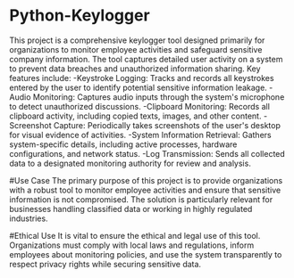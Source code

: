 # Python-Keylogger
This project is a comprehensive keylogger tool designed primarily for organizations to monitor employee activities and safeguard sensitive company information. The tool captures detailed user activity on a system to prevent data breaches and unauthorized information sharing. Key features include:
-Keystroke Logging: Tracks and records all keystrokes entered by the user to identify potential sensitive information leakage.
-Audio Monitoring: Captures audio inputs through the system's microphone to detect unauthorized discussions.
-Clipboard Monitoring: Records all clipboard activity, including copied texts, images, and other content.
-Screenshot Capture: Periodically takes screenshots of the user's desktop for visual evidence of activities.
-System Information Retrieval: Gathers system-specific details, including active processes, hardware configurations, and network status.
-Log Transmission: Sends all collected data to a designated monitoring authority for review and analysis.

#Use Case
The primary purpose of this project is to provide organizations with a robust tool to monitor employee activities and ensure that sensitive information is not compromised. The solution is particularly relevant for businesses handling classified data or working in highly regulated industries.

#Ethical Use
It is vital to ensure the ethical and legal use of this tool. Organizations must comply with local laws and regulations, inform employees about monitoring policies, and use the system transparently to respect privacy rights while securing sensitive data.
